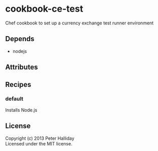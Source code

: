 cookbook-ce-test
================

Chef cookbook to set up a currency exchange test runner environment

## Depends

- nodejs

## Attributes

## Recipes

### default

Installs Node.js

## License
Copyright (c) 2013 Peter Halliday  
Licensed under the MIT license.
